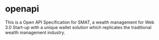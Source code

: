 # openapi
This is a Open API Specification for SMAT, a wealth management for Web 3.0 Start-up with a unique wallet solution which replicates the traditional wealth management industry. 
